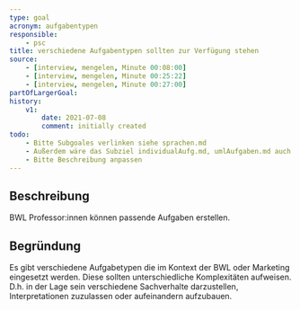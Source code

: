 ```yaml
---
type: goal
acronym: aufgabentypen
responsible: 
    - psc
title: verschiedene Aufgabentypen sollten zur Verfügung stehen
source:
    - [interview, mengelen, Minute 00:08:00]
    - [interview, mengelen, Minute 00:25:22]
    - [interview, mengelen, Minute 00:27:00]
partOfLargerGoal: 
history:
    v1:
        date: 2021-07-08
        comment: initially created
todo: 
    - Bitte Subgoales verlinken siehe sprachen.md
    - Außerdem wäre das Subziel individualAufg.md, umlAufgaben.md auch ein Subziele oder? 
    - Bitte Beschreibung anpassen 
---
```


## Beschreibung

BWL Professor:innen können passende Aufgaben erstellen.


## Begründung

Es gibt verschiedene Aufgabetypen die im Kontext der BWL oder Marketing eingesetzt werden. Diese sollten unterschiedliche Komplexitäten aufweisen. D.h. in der Lage sein verschiedene Sachverhalte darzustellen, Interpretationen zuzulassen oder aufeinandern aufzubauen.